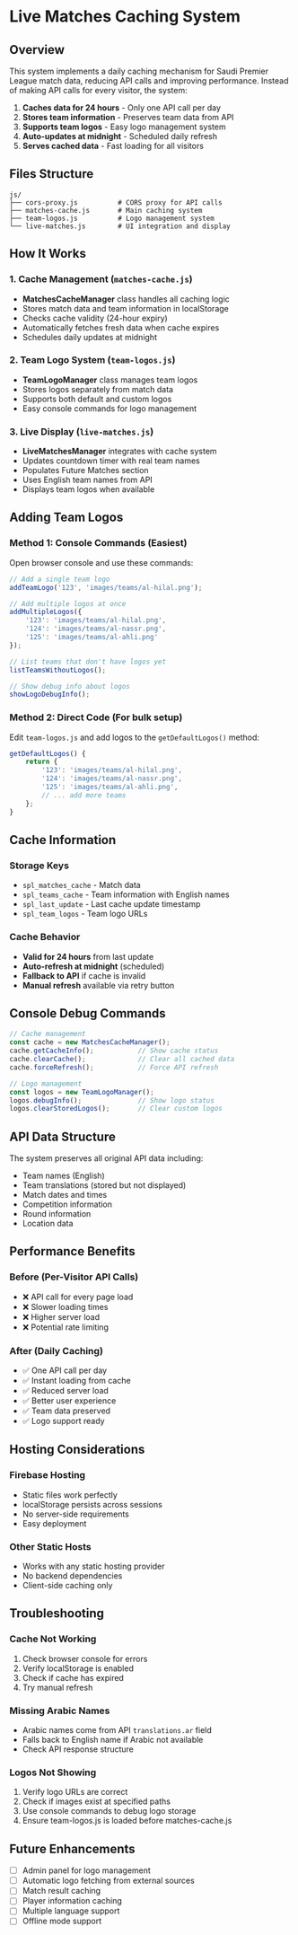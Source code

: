 # Live Matches Caching System

## Overview
This system implements a daily caching mechanism for Saudi Premier League match data, reducing API calls and improving performance. Instead of making API calls for every visitor, the system:

1. **Caches data for 24 hours** - Only one API call per day
2. **Stores team information** - Preserves team data from API
3. **Supports team logos** - Easy logo management system
4. **Auto-updates at midnight** - Scheduled daily refresh
5. **Serves cached data** - Fast loading for all visitors

## Files Structure

```
js/
├── cors-proxy.js          # CORS proxy for API calls
├── matches-cache.js       # Main caching system
├── team-logos.js          # Logo management system
└── live-matches.js        # UI integration and display
```

## How It Works

### 1. Cache Management (`matches-cache.js`)
- **MatchesCacheManager** class handles all caching logic
- Stores match data and team information in localStorage
- Checks cache validity (24-hour expiry)
- Automatically fetches fresh data when cache expires
- Schedules daily updates at midnight

### 2. Team Logo System (`team-logos.js`)
- **TeamLogoManager** class manages team logos
- Stores logos separately from match data
- Supports both default and custom logos
- Easy console commands for logo management

### 3. Live Display (`live-matches.js`)
- **LiveMatchesManager** integrates with cache system
- Updates countdown timer with real team names
- Populates Future Matches section
- Uses English team names from API
- Displays team logos when available

## Adding Team Logos

### Method 1: Console Commands (Easiest)
Open browser console and use these commands:

```javascript
// Add a single team logo
addTeamLogo('123', 'images/teams/al-hilal.png');

// Add multiple logos at once
addMultipleLogos({
    '123': 'images/teams/al-hilal.png',
    '124': 'images/teams/al-nassr.png',
    '125': 'images/teams/al-ahli.png'
});

// List teams that don't have logos yet
listTeamsWithoutLogos();

// Show debug info about logos
showLogoDebugInfo();
```

### Method 2: Direct Code (For bulk setup)
Edit `team-logos.js` and add logos to the `getDefaultLogos()` method:

```javascript
getDefaultLogos() {
    return {
        '123': 'images/teams/al-hilal.png',
        '124': 'images/teams/al-nassr.png',
        '125': 'images/teams/al-ahli.png',
        // ... add more teams
    };
}
```

## Cache Information

### Storage Keys
- `spl_matches_cache` - Match data
- `spl_teams_cache` - Team information with English names
- `spl_last_update` - Last cache update timestamp
- `spl_team_logos` - Team logo URLs

### Cache Behavior
- **Valid for 24 hours** from last update
- **Auto-refresh at midnight** (scheduled)
- **Fallback to API** if cache is invalid
- **Manual refresh** available via retry button

## Console Debug Commands

```javascript
// Cache management
const cache = new MatchesCacheManager();
cache.getCacheInfo();           // Show cache status
cache.clearCache();             // Clear all cached data
cache.forceRefresh();           // Force API refresh

// Logo management
const logos = new TeamLogoManager();
logos.debugInfo();              // Show logo status
logos.clearStoredLogos();       // Clear custom logos
```

## API Data Structure

The system preserves all original API data including:
- Team names (English)
- Team translations (stored but not displayed)
- Match dates and times
- Competition information
- Round information
- Location data

## Performance Benefits

### Before (Per-Visitor API Calls)
- ❌ API call for every page load
- ❌ Slower loading times
- ❌ Higher server load
- ❌ Potential rate limiting

### After (Daily Caching)
- ✅ One API call per day
- ✅ Instant loading from cache
- ✅ Reduced server load
- ✅ Better user experience
- ✅ Team data preserved
- ✅ Logo support ready

## Hosting Considerations

### Firebase Hosting
- Static files work perfectly
- localStorage persists across sessions
- No server-side requirements
- Easy deployment

### Other Static Hosts
- Works with any static hosting provider
- No backend dependencies
- Client-side caching only

## Troubleshooting

### Cache Not Working
1. Check browser console for errors
2. Verify localStorage is enabled
3. Check if cache has expired
4. Try manual refresh

### Missing Arabic Names
- Arabic names come from API `translations.ar` field
- Falls back to English name if Arabic not available
- Check API response structure

### Logos Not Showing
1. Verify logo URLs are correct
2. Check if images exist at specified paths
3. Use console commands to debug logo storage
4. Ensure team-logos.js is loaded before matches-cache.js

## Future Enhancements

- [ ] Admin panel for logo management
- [ ] Automatic logo fetching from external sources
- [ ] Match result caching
- [ ] Player information caching
- [ ] Multiple language support
- [ ] Offline mode support 